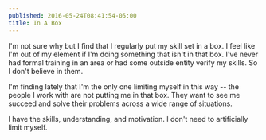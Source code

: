 ```yaml
---
published: 2016-05-24T08:41:54-05:00
title: In A Box
---
```

I'm not sure why but I find that I regularly put my skill set in a box. I feel like I'm out of my element if I'm doing something that isn't in that box. I've never had formal training in an area or had some outside entity verify my skills. So I don't believe in them.

I'm finding lately that I'm the only one limiting myself in this way -- the people I work with are not putting me in that box. They want to see me succeed and solve their problems across a wide range of situations. 

I have the skills, understanding, and motivation. I don't need to artificially limit myself.